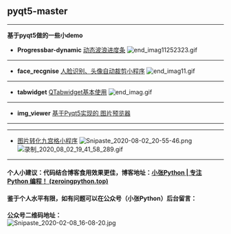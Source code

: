 ## pyqt5-master
----
**基于pyqt5做的一些小demo**
* **Progressbar-dynamic** 
[动态波浪进度条](https://github.com/Largefreedom/pyqt5-master/tree/master/Progressbar-dynamic)
![end_imag11252323.gif](http://ww1.sinaimg.cn/large/007wRTdIly1gdd3nz228sg30gn0be11a.gif)

---
* **face_recgnise** 
[人脸识别、头像自动裁剪小程序](https://github.com/Largefreedom/pyqt5-master/tree/master/face_recognise)
![end_imag11.gif](http://ww1.sinaimg.cn/large/007wRTdIly1gclfjgi31xg30nb0cwkjo.gif)

---
* **tabwidget** 
[QTabwidget基本使用](https://github.com/Largefreedom/pyqt5-master/tree/master/tabwidget)
![end_imag.gif](http://ww1.sinaimg.cn/large/007wRTdIly1gbb7vgaej3g30q20f9nnl.gif)

---
* **img_viewer** 
[基于Pyqt5实现的 图片预览器](https://github.com/Largefreedom/pyqt5-master/tree/master/img_viewer)
----
-----
* [图片转化九宫格小程序](https://github.com/Largefreedom/pyqt5-master/tree/master/Jiugongge)
![Snipaste_2020-08-02_20-55-46.png](http://ww1.sinaimg.cn/large/007wRTdIly1ghcrjq6i9bj309f09saam.jpg)
![录制_2020_08_02_19_41_58_289.gif](http://ww1.sinaimg.cn/large/007wRTdIly1ghcrmlq09zg30zk0k0npf.gif)

-----

#### 个人小建议：代码结合博客食用效果更佳，博客地址：[小张Python | 专注 Python 编程！ (zeroingpython.top)](https://zeroingpython.top/)

#### 鉴于个人水平有限，如有问题可以在公众号（小张Python）后台留言：

**公众号二维码地址：**
<br>
![Snipaste_2020-02-08_16-08-20.jpg](https://images.zeroingpython.top/img/687474703a2f2f7777312e73696e61696d672e636e2f6c617267652f303038623852797a677931676c6b353768696b616b6a333164703068616469782e6a7067.jpg)
